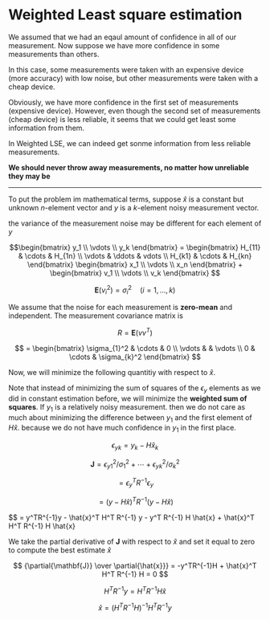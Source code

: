 # Weighted Least square estimation

We assumed that we had an eqaul amount of confidence in all of our measurement.
Now suppose we have more confidence in some measurements than others.

In this case, some measurements were taken with an expensive device (more accuracy) with low noise, but other measurements were taken with a cheap device. 

Obviously, we have more confidence in the first set of measurements (expensive device). However, even though the second set of measurements (cheap device) is less reliable, it seems that we could get least some information from them.

In Weighted LSE, we can indeed get sonme information from less reliable measurements. 

**We should never throw away measurements, no matter how unreliable they may be**

---

To put the problem im mathematical terms, suppose $\hat{x}$ is a constant but unknown $n$-element vector and $y$ is a $k$-element noisy measurement vector.

the variance of the measurement noise may be different for each element of $y$

$$\begin{bmatrix} 
y_1 \\ 
\vdots \\ 
y_k 
\end{bmatrix} = 
\begin{bmatrix} 
H_{11} & \cdots & H_{1n} \\ 
\vdots & \ddots & vdots \\ 
H_{k1} & \cdots & H_{kn} 
\end{bmatrix} 
\begin{bmatrix} 
x_1 \\ 
\vdots \\ 
x_n 
\end{bmatrix} +
\begin{bmatrix} 
v_1 \\ 
\vdots \\ 
v_k 
\end{bmatrix}
$$

$$ \mathbf{E}(v_i^2) = \sigma_i^2 \quad (i=1,...,k) $$

We assume that the noise for each measurement is **zero-mean** and independent. The measurement covariance matrix is

$$ R = \mathbf{E}(vv^T) $$

$$ = \begin{bmatrix} 
\sigma_{1}^2 & \cdots & 0 \\ 
\vdots &  & \vdots \\ 
0 & \cdots & \sigma_{k}^2
\end{bmatrix} 
$$

Now, we will minimize the following quantitiy with respect to $\hat{x}$.

Note that instead of minimizing the sum of squares of the $\epsilon_y$ elements as we did in constant estimation before, 
we will minimize the **weighted sum of squares**. If $y_1$ is a relatively noisy measurement. then we do not care as much about minimizing
the difference between $y_1$ and the first element of $H\hat{x}$. because we do not have much confidence in $y_1$ in the first place.

$$ \epsilon_{yk} = y_k - H\hat{x}_k $$

$$ \mathbf{J} = \epsilon_{y1}^2 / \sigma_1^2 + \cdots + \epsilon_{yk}^2 / \sigma_k^2 $$

$$ = \epsilon_y^T R^{-1} \epsilon_y $$

$$ = (y-H\hat{x})^T R^{-1} (y-H\hat{x}) $$

$$ = y^TR^{-1}y - \hat{x}^T H^T R^{-1} y - y^T R^{-1} H \hat{x} + \hat{x}^T H^T R^{-1} H \hat{x}

We take the partial derivative of $\mathbf{J}$ with respect to $\hat{x}$ and set it equal to zero to compute the best estimate $\hat{x}$

$$ {\partial{\mathbf{J}} \over \partial{\hat{x}}} = -y^TR^{-1}H + \hat{x}^T H^T R^{-1} H = 0 $$

$$ H^T R^{-1} y = H^T R^{-1} H \hat{x} $$

$$ \hat{x} = (H^TR^{-1}H)^{-1}H^TR^{-1}y $$
